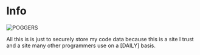 # Info

![POGGERS](https://blog.cdn.own3d.tv/resize=fit:crop,height:400,width:600/pKwIyI8RyGtPW35ZFg2m)

All this is is just to securely store my code data because this is a site I trust and a site many other programmers use on a [DAILY] basis.
